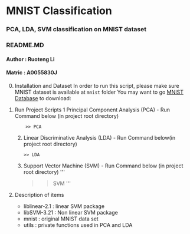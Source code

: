 # MNIST Classification
### PCA, LDA, SVM classification on MNIST dataset
###  README.MD 
####  Author : Ruoteng Li
####  Matric : A0055830J

0. Installation and Dataset
In order to run this script, please make sure MNIST dataset is available at ```mnist``` folder
You may want to go [MNIST Database](http://yann.lecun.com/exdb/mnist/) to download: 

1. Run Project Scripts 
	1 Principal Component Analysis (PCA) - Run Command below (in project root directory)
	```
		>> PCA
	```
	2. Linear Discriminative Analysis (LDA) - Run Command below(in project root directory)
		```
		>> LDA
		```
	3. Support Vector Machine (SVM) - Run Command below (in project root directory)
		'''
		>> SVM
		'''
		
2. Description of items 
	- liblinear-2.1 : linear SVM package
	- libSVM-3.21   : Non linear SVM package
	- mnist         : original MNIST data set
	- utils         : private functions used in PCA and LDA

